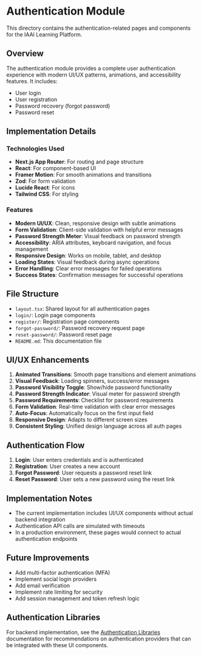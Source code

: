 # Authentication Module

This directory contains the authentication-related pages and components for the IAAI Learning Platform.

## Overview

The authentication module provides a complete user authentication experience with modern UI/UX patterns, animations, and accessibility features. It includes:

- User login
- User registration
- Password recovery (forgot password)
- Password reset

## Implementation Details

### Technologies Used

- **Next.js App Router**: For routing and page structure
- **React**: For component-based UI
- **Framer Motion**: For smooth animations and transitions
- **Zod**: For form validation
- **Lucide React**: For icons
- **Tailwind CSS**: For styling

### Features

- **Modern UI/UX**: Clean, responsive design with subtle animations
- **Form Validation**: Client-side validation with helpful error messages
- **Password Strength Meter**: Visual feedback on password strength
- **Accessibility**: ARIA attributes, keyboard navigation, and focus management
- **Responsive Design**: Works on mobile, tablet, and desktop
- **Loading States**: Visual feedback during async operations
- **Error Handling**: Clear error messages for failed operations
- **Success States**: Confirmation messages for successful operations

## File Structure

- `layout.tsx`: Shared layout for all authentication pages
- `login/`: Login page components
- `register/`: Registration page components
- `forgot-password/`: Password recovery request page
- `reset-password/`: Password reset page
- `README.md`: This documentation file

## UI/UX Enhancements

1. **Animated Transitions**: Smooth page transitions and element animations
2. **Visual Feedback**: Loading spinners, success/error messages
3. **Password Visibility Toggle**: Show/hide password functionality
4. **Password Strength Indicator**: Visual meter for password strength
5. **Password Requirements**: Checklist for password requirements
6. **Form Validation**: Real-time validation with clear error messages
7. **Auto-Focus**: Automatically focus on the first input field
8. **Responsive Design**: Adapts to different screen sizes
9. **Consistent Styling**: Unified design language across all auth pages

## Authentication Flow

1. **Login**: User enters credentials and is authenticated
2. **Registration**: User creates a new account
3. **Forgot Password**: User requests a password reset link
4. **Reset Password**: User sets a new password using the reset link

## Implementation Notes

- The current implementation includes UI/UX components without actual backend integration
- Authentication API calls are simulated with timeouts
- In a production environment, these pages would connect to actual authentication endpoints

## Future Improvements

- Add multi-factor authentication (MFA)
- Implement social login providers
- Add email verification
- Implement rate limiting for security
- Add session management and token refresh logic

## Authentication Libraries

For backend implementation, see the [Authentication Libraries](../../docs/auth-libraries.md) documentation for recommendations on authentication providers that can be integrated with these UI components. 